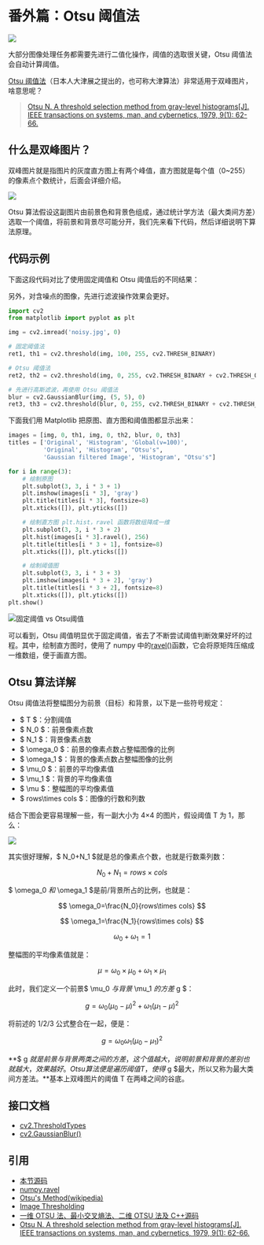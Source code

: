 # 番外篇：Otsu 阈值法

![](https://cos.codec.wang/cv2_bimodal_image_two_peaks.jpg)

大部分图像处理任务都需要先进行二值化操作，阈值的选取很关键，Otsu 阈值法会自动计算阈值。

[Otsu 阈值法](https://baike.baidu.com/item/otsu/16252828)（日本人大津展之提出的，也可称大津算法）非常适用于双峰图片，啥意思呢？

> [Otsu N. A threshold selection method from gray-level histograms\[J\]. IEEE transactions on systems, man, and cybernetics, 1979, 9\(1\): 62-66.](https://ieeexplore.ieee.org/stamp/stamp.jsp?arnumber=4310076)

## 什么是双峰图片？

双峰图片就是指图片的灰度直方图上有两个峰值，直方图就是每个值（0~255）的像素点个数统计，后面会详细介绍。

![](https://cos.codec.wang/cv2_bimodal_image_two_peaks.jpg)

Otsu 算法假设这副图片由前景色和背景色组成，通过统计学方法（最大类间方差）选取一个阈值，将前景和背景尽可能分开，我们先来看下代码，然后详细说明下算法原理。

## 代码示例

下面这段代码对比了使用固定阈值和 Otsu 阈值后的不同结果：

另外，对含噪点的图像，先进行滤波操作效果会更好。

```python
import cv2
from matplotlib import pyplot as plt

img = cv2.imread('noisy.jpg', 0)

# 固定阈值法
ret1, th1 = cv2.threshold(img, 100, 255, cv2.THRESH_BINARY)

# Otsu 阈值法
ret2, th2 = cv2.threshold(img, 0, 255, cv2.THRESH_BINARY + cv2.THRESH_OTSU)

# 先进行高斯滤波，再使用 Otsu 阈值法
blur = cv2.GaussianBlur(img, (5, 5), 0)
ret3, th3 = cv2.threshold(blur, 0, 255, cv2.THRESH_BINARY + cv2.THRESH_OTSU)
```

下面我们用 Matplotlib 把原图、直方图和阈值图都显示出来：

```python
images = [img, 0, th1, img, 0, th2, blur, 0, th3]
titles = ['Original', 'Histogram', 'Global(v=100)',
          'Original', 'Histogram', "Otsu's",
          'Gaussian filtered Image', 'Histogram', "Otsu's"]

for i in range(3):
    # 绘制原图
    plt.subplot(3, 3, i * 3 + 1)
    plt.imshow(images[i * 3], 'gray')
    plt.title(titles[i * 3], fontsize=8)
    plt.xticks([]), plt.yticks([])

    # 绘制直方图 plt.hist，ravel 函数将数组降成一维
    plt.subplot(3, 3, i * 3 + 2)
    plt.hist(images[i * 3].ravel(), 256)
    plt.title(titles[i * 3 + 1], fontsize=8)
    plt.xticks([]), plt.yticks([])

    # 绘制阈值图
    plt.subplot(3, 3, i * 3 + 3)
    plt.imshow(images[i * 3 + 2], 'gray')
    plt.title(titles[i * 3 + 2], fontsize=8)
    plt.xticks([]), plt.yticks([])
plt.show()
```

![固定阈值 vs Otsu阈值](https://cos.codec.wang/cv2_otsu_vs_simple_thresholding.jpg)

可以看到，Otsu 阈值明显优于固定阈值，省去了不断尝试阈值判断效果好坏的过程。其中，绘制直方图时，使用了 numpy 中的[ravel\(\)](https://docs.scipy.org/doc/numpy/reference/generated/numpy.ravel.html)函数，它会将原矩阵压缩成一维数组，便于画直方图。

## Otsu 算法详解

Otsu 阈值法将整幅图分为前景（目标）和背景，以下是一些符号规定：

- $ T $：分割阈值
- $ N_0 $：前景像素点数
- $ N_1 $：背景像素点数
- $ \omega_0 $：前景的像素点数占整幅图像的比例
- $ \omega_1 $：背景的像素点数占整幅图像的比例
- $ \mu_0 $：前景的平均像素值
- $ \mu_1 $：背景的平均像素值
- $ \mu $：整幅图的平均像素值
- $ rows\times cols $：图像的行数和列数

结合下图会更容易理解一些，有一副大小为 4×4 的图片，假设阈值 T 为 1，那么：

![](https://cos.codec.wang/cv2_otsu_theory_sample.jpg)

其实很好理解，$ N_0+N_1 $就是总的像素点个数，也就是行数乘列数：

$$
N_0+N_1=rows\times cols
$$

$ \omega_0 $和$ \omega_1 $是前/背景所占的比例，也就是：

$$
\omega_0=\frac{N_0}{rows\times cols}
$$

$$
\omega_1=\frac{N_1}{rows\times cols}
$$

$$
\omega_0+\omega_1=1 \tag{1}
$$

整幅图的平均像素值就是：

$$
\mu=\omega_0\times \mu_0+\omega_1\times \mu_1  \tag{2}
$$

此时，我们定义一个前景$ \mu_0 $与背景$ \mu_1 $的方差$ g $：

$$
g=\omega_0(\mu_0-\mu)^2+\omega_1(\mu_1-\mu)^2  \tag{3}
$$

将前述的 1/2/3 公式整合在一起，便是：

$$
g=\omega_0\omega_1(\mu_0-\mu_1)^2
$$

**$ g $就是前景与背景两类之间的方差，这个值越大，说明前景和背景的差别也就越大，效果越好。Otsu 算法便是遍历阈值 T，使得$ g $最大，所以又称为最大类间方差法。**基本上双峰图片的阈值 T 在两峰之间的谷底。

## 接口文档

- [cv2.ThresholdTypes](https://docs.opencv.org/4.0.0/d7/d1b/group__imgproc__misc.html#gaa9e58d2860d4afa658ef70a9b1115576)
- [cv2.GaussianBlur\(\)](https://docs.opencv.org/4.0.0/d4/d86/group__imgproc__filter.html#gaabe8c836e97159a9193fb0b11ac52cf1)

## 引用

- [本节源码](https://github.com/codecwang/OpenCV-Python-Tutorial/tree/master/Extra-04-Otsu-Thresholding)
- [numpy.ravel](https://docs.scipy.org/doc/numpy/reference/generated/numpy.ravel.html)
- [Otsu's Method\(wikipedia\)](https://en.wikipedia.org/wiki/Otsu%27s_method)
- [Image Thresholding](http://opencv-python-tutroals.readthedocs.io/en/latest/py_tutorials/py_imgproc/py_thresholding/py_thresholding.html)
- [一维 OTSU 法、最小交叉熵法、二维 OTSU 法及 C++源码](https://blog.csdn.net/u011776903/article/details/73274802)
- [Otsu N. A threshold selection method from gray-level histograms\[J\]. IEEE transactions on systems, man, and cybernetics, 1979, 9\(1\): 62-66.](https://ieeexplore.ieee.org/stamp/stamp.jsp?arnumber=4310076)
